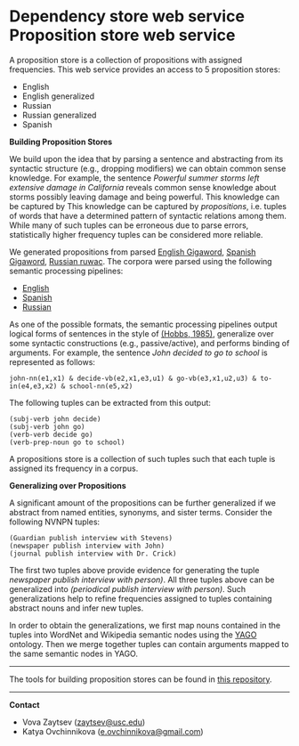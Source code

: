 Dependency store web service
Proposition store web service
===================

A proposition store is a collection of propositions with assigned frequencies. This web service provides an access to 5 proposition stores:

- English
- English generalized
- Russian
- Russian generalized
- Spanish

**Building Proposition Stores**

We build upon the idea that by parsing a sentence and abstracting from its syntactic structure (e.g.,
dropping modifiers) we can obtain common sense knowledge. For example, the sentence *Powerful summer storms left extensive damage in California* reveals common sense knowledge about storms possibly leaving damage and being powerful. This knowledge can be captured by This
knowledge can be captured by *propositions*, i.e. tuples of words that have a determined pattern of syntactic relations among them. While many of such tuples can be erroneous due to parse errors, statistically higher frequency tuples can be considered more reliable.

We generated propositions from parsed [English Gigaword](http://catalog.ldc.upenn.edu/LDC2003T05), [Spanish Gigaword](http://catalog.ldc.upenn.edu/LDC2011T12), [Russian ruwac](http://corpus.leeds.ac.uk/mocky/). The corpora were parsed using the following semantic processing pipelines:

- [English](https://github.com/metaphor-adp/Metaphor-ADP/tree/master/pipelines/English)
- [Spanish](https://github.com/metaphor-adp/Metaphor-ADP/tree/master/pipelines/Spanish)
- [Russian](https://github.com/metaphor-adp/Metaphor-ADP/tree/master/pipelines/Russian)

As one of the possible formats, the semantic processing pipelines output logical
forms of sentences in the style of [(Hobbs, 1985)](http://www.isi.edu/~hobbs/op-acl85.pdf), generalize over some syntactic constructions (e.g., passive/active), and performs binding of arguments. For example, the sentence *John decided to go to school* is represented as follows:

```
john-nn(e1,x1) & decide-vb(e2,x1,e3,u1) & go-vb(e3,x1,u2,u3) & to-in(e4,e3,x2) & school-nn(e5,x2)
```

The following tuples can be extracted
from this output:

```
(subj-verb john decide)
(subj-verb john go)
(verb-verb decide go)
(verb-prep-noun go to school)
```

A propositions store is a collection of such tuples such that each tuple is assigned its frequency in a corpus. 

**Generalizing over Propositions**

A significant amount of the propositions can be further generalized if we abstract from named entities, synonyms, and sister terms. Consider the following NVNPN tuples:

```
(Guardian publish interview with Stevens)
(newspaper publish interview with John)
(journal publish interview with Dr. Crick)
```

The first two tuples above provide evidence for generating the tuple *newspaper publish interview with person)*. All three tuples above can be generalized into *(periodical publish interview with person)*. Such generalizations help to refine frequencies assigned to tuples containing abstract nouns and infer new tuples.

In order to obtain the generalizations, we first map nouns contained in the tuples into WordNet
and Wikipedia semantic nodes using the [YAGO](http://www.mpi-inf.mpg.de/yago-naga/yago/) ontology. Then we merge together tuples can contain arguments mapped to the same semantic nodes in YAGO.

---

The tools for building proposition stores can be found in [this repository](https://github.com/zaycev/mokujin).

---

**Contact**

- Vova Zaytsev (zaytsev@usc.edu)
- Katya Ovchinnikova (e.ovchinnikova@gmail.com)

